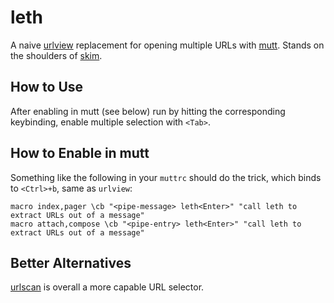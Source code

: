 # leth

A naive [urlview] replacement for opening multiple URLs with [mutt]. Stands on the shoulders of [skim].

## How to Use

After enabling in mutt (see below) run by hitting the corresponding keybinding, enable multiple selection with `<Tab>`.

## How to Enable in mutt

Something like the following in your `muttrc` should do the trick, which binds to `<Ctrl>+b`, same as `urlview`:

```
macro index,pager \cb "<pipe-message> leth<Enter>" "call leth to extract URLs out of a message"
macro attach,compose \cb "<pipe-entry> leth<Enter>" "call leth to extract URLs out of a message"
```

## Better Alternatives

[urlscan] is overall a more capable URL selector.

[mutt]: http://www.mutt.org/
[urlscan]: https://github.com/firecat53/urlscan
[urlview]: https://github.com/sigpipe/urlview
[skim]: https://github.com/lotabout/skim

